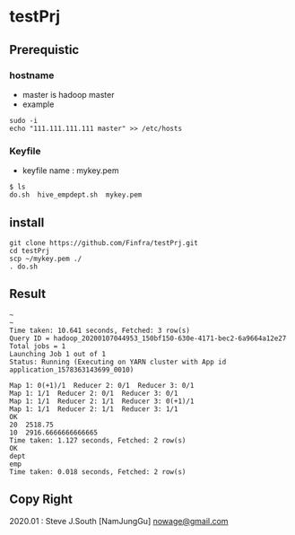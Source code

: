 # testPrj
## Prerequistic
### hostname
* master is hadoop master
* example
```
sudo -i 
echo "111.111.111.111 master" >> /etc/hosts
```

### Keyfile
* keyfile name : mykey.pem
```
$ ls 
do.sh  hive_empdept.sh  mykey.pem
```

## install
```
git clone https://github.com/Finfra/testPrj.git
cd testPrj
scp ~/mykey.pem ./
. do.sh
```

## Result
```
~
~
Time taken: 10.641 seconds, Fetched: 3 row(s)
Query ID = hadoop_20200107044953_150bf150-630e-4171-bec2-6a9664a12e27
Total jobs = 1
Launching Job 1 out of 1
Status: Running (Executing on YARN cluster with App id application_1578363143699_0010)

Map 1: 0(+1)/1	Reducer 2: 0/1	Reducer 3: 0/1
Map 1: 1/1	Reducer 2: 0/1	Reducer 3: 0/1
Map 1: 1/1	Reducer 2: 1/1	Reducer 3: 0(+1)/1
Map 1: 1/1	Reducer 2: 1/1	Reducer 3: 1/1
OK
20	2518.75
10	2916.6666666666665
Time taken: 1.127 seconds, Fetched: 2 row(s)
OK
dept
emp
Time taken: 0.018 seconds, Fetched: 2 row(s)
```

## Copy Right
2020.01 : Steve J.South [NamJungGu] <nowage@gmail.com>
